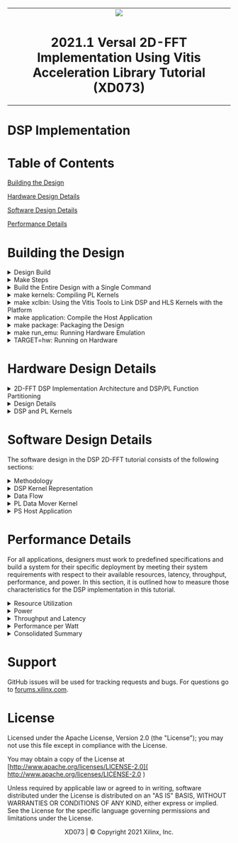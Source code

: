 <table>
 <tr>
   <td align="center"><img src="https://www.xilinx.com/content/dam/xilinx/imgs/press/media-kits/corporate/xilinx-logo.png" width="30%"/><h1>2021.1 Versal 2D-FFT Implementation Using Vitis Acceleration Library Tutorial (XD073)</h1>
   </td>
 </tr>
</table>

# DSP Implementation

# Table of Contents

[Building the Design](#Building-the-Design)

[Hardware Design Details](#Hardware-Design-Details)

[Software Design Details](#Software-Design-Details)

[Performance Details](#Performance-Details)

# Building the Design

<details>
<summary>Design Build</summary> 
	
## Design Build

In this section, you will build and run the 2D-FFT design using the DSP implementation. You will compile the DSP design and integrate it into a larger system design (including the PL kernels and PS host application).

At the end of this section, the design flow will generate a new directory (called `build/`). Underneath are sub-directories named `fft2d_$(MAT_ROWS)x$(MAT_COLS)/x$(FFT_2D_INSTS)/` (`fft2d_1024x2048/x1/`, for example) depending on the value of the matrix dimensions (`${MAT_ROWS}`, `${MAT_COLS}`) and the number of instances (`$(FFT_2D_INSTS)`) chosen in the build. Each sub-directory contains the `hw_emu/` and/or `hw/` subfolders. These sub-folders contain a host app executable and the builds targeted to `hw` or `hw_emu` respectively. The `hw_emu/` sub-folder contains the build for hardware emulation. The `hw/` sub-folder contains the build for a hardware run on a VCK190 board.

</details>

<details>
<summary>Make Steps</summary> 
	
## Make Steps

To run the following `make` steps (for example, `make kernels`, `make xclbin`, and so on), you must be in the `DSP/` folder. The following options can be specified in the `make` steps. Instructions for how to apply them are provided later in this section.

`TARGET:` This option can be set to `hw` or `hw_emu` to build the design in the hardware or hardware emulation flow. The default is `hw_emu`.

`FFT_2D_INSTS:` This option can be set to 1, 5, or 10 to build the design with the number of kernel instances. The default is `1`.

`ITER_CNT:` The number of iterations the design is run. The default is `8`.

`FFT_2D_PT:` FFT 2D point. Permissible values are `64`, `128`, `256`, `512`, and `2048`.

`MAT_ROWS x MAT_COLS:` Dimensions of the matrix (number of rows in the input matrix x number of cols in the input matrix). Automatically configured as `FFT_2D_PT/2, FFT_2D_PT`. Permissible values are `32x64`, `64x128`, `128x256`, `256x512`, and `1024x2048`. The default is `1024x2048`.

`EN_TRACE:` Flag to enable trace profiling. `0` is disabled and `1` is enabled. The default is `0` (disabled).

The Makefile uses the following directory references:

```
# Relative fft_2d directory
RELATIVE_PROJECT_DIR := ./

# Absolute fft_2d directory = <user path>/Tutorials/AI_Engine/fft_2d
PROJECT_REPO := $(shell readlink -f $(RELATIVE_PROJECT_DIR))

DESIGN_REPO  := $(PROJECT_REPO)/design
HOST_APP_SRC := $(DESIGN_REPO)/host_app_src
PL_SRC_REPO  := $(DESIGN_REPO)/pl_src
DIRECTIVES_REPO        := $(DESIGN_REPO)/directives
SYSTEM_CONFIGS_REPO    := $(DESIGN_REPO)/system_configs
PROFILING_CONFIGS_REPO := $(DESIGN_REPO)/profiling_configs
BASE_BLD_DIR     := $(PROJECT_REPO)/build
FFTPT_BLD_DIR    := $(BASE_BLD_DIR)/fft2d_$(MAT_ROWS)x$(MAT_COLS)
INSTS_BLD_DIR    := $(FFTPT_BLD_DIR)/x$(FFT_2D_INSTS)
BUILD_TARGET_DIR := $(INSTS_BLD_DIR)/$(TARGET)
```

</details>

<details>
<summary>Build the Entire Design with a Single Command</summary>
	
## Build the Entire Design with a Single Command

If you are already familiar with the DSP and Vitis kernel compilation flows, you can build the entire design for each case of `FFT_2D_INSTS` with one command: 

```bash
make run (default hardware emulation, 1 instance, iterations=8, matrix dimentions rows=1024 and columns=2048, no trace-profiling )
```

or 

```bash
make run TARGET=hw FFT_2D_INSTS=5 ITER_CNT=16 EN_TRACE=1 FFT_2D_PT=64 (hardware, 5 instances, 16 iterations, enable trace profiling, matrix dimentions rows=32 and columns=64 )
```

This command runs the `make kernels`, `make xclbin`, `make application`, `make package`, and `make run_emu` steps for hardware emulation or to run on hardware (VCK190 board) depending on the `TARGET` you specify. The settings also apply to individual make steps listed below.

The generated files for each `FFT_2D_INSTS` are placed under an individual directory: `$(BUILD_TARGET_DIR)/`. Each `make` step to build the design is specified in the following sections. These sections also detail the options used and the location of input and output files in each case.

</details>

<details>
<summary>make kernels: Compiling PL Kernels</summary> 
 
## make kernels: Compile PL Kernels

In this step, the Vitis compiler takes any V++ kernels (RTL or HLS C) in the PL region of the target platform (`xilinx_vck190_base_202110_1`) and the DSP kernels and graph and compiles them into their respective XO files. The following commands compile the kernels (default `TARGET=hw_emu`, `FFT_2D_INSTS=1`, `ITER_CNT=8`, and `FFT_2D_PT=2048`). 

```
make kernels
```

The expanded command is as follows (for `fft_2d`):

```
mkdir -p $(BUILD_TARGET_DIR); \

cd $(BUILD_TARGET_DIR); \

v++ --target hw_emu --hls.pre_tcl $$(DIRECTIVES_REPO)/hls_pre.tcl \
   --hls.clock 500000000:fft_2d -D MAT_ROWS=1024 -D MAT_COLS=2048 \
   --platform xilinx_vck190_base_202110_1 --save-temps --temp_dir $(BUILD_TARGET_DIR)/_x \
   --verbose -g -c -k fft_2d $(DESIGN_REPO)/pl_src/fft_2d.cpp -o $(BUILD_TARGET_DIR)/fft_2d.hw_emu.xo
```

for dma_hls
```
mkdir -p $(BUILD_TARGET_DIR); \

cd $(BUILD_TARGET_DIR); \

v++ --target hw_emu --hls.clock 250000000:dma_hls --platform xilinx_vck190_base_202110_1 \
   --save-temps --temp_dir $(BUILD_TARGET_DIR)/_x --verbose -g -c -k dma_hls \
   $(DESIGN_REPO)/pl_src/dma_hls.cpp -o $(BUILD_TARGET_DIR)/dma_hls.hw_emu.xo
```

See [this page](https://www.xilinx.com/html_docs/xilinx2021_1/vitis_doc/vitiscommandcompiler.html#wrj1504034328013) for a detailed description of all Vitis compiler switches. The following table provides a summary of the switches used. 


|Switch|Description|
|  ---  |  ---  |
|--target \| -t [hw\|hw_emu]|Specifies the build target.|
|--hls.pre_tcl \<arg\>|Specifies a Tcl file containing Tcl commands for `vitis_hls` to source before running `csynth_design`. See [this page](https://www.xilinx.com/html_docs/xilinx2021_1/vitis_doc/vitiscommandcompiler.html?hl=hls.pre_tcl#mcj1568640526180) for details about HLS options.|
|--platform \| -f|Specifies the name of a supported acceleration platform as specified by the $PLATFORM_REPO_PATHS environment variable or the full path to the platform XPFM file.|
|--save-temps \| -s|Directs the Vitis compiler command to save intermediate files/directories created during the compilation and link process. Use the `--temp_dir` option to specify a location to write the intermediate files to.|
|--temp_dir <string>|This allows you to manage the location where the tool writes temporary files created during the build process. The temporary results are written by the Vitis compiler, and then removed, unless the `--save-temps` option is also specified.|
|--verbose|Display verbose/debug information.|
|--compile \| -c|Required for compilation to generate XO files from kernel source files.|
|--kernel \<arg\>\|-k \<arg\>|Compile only the specified kernel from the input file. Only one -k option is allowed per Vitis compiler command.|
|-D \| --define  \<Macro Name\>=\<value\>|Defines Macros for the compiler.|
|--output \| -o|Specifies the name of the output file generated by the V++ command. The DMA HLS kernels output should be XO.|

|Input|Description|
|  ---  |  ---  |
|$(PL_SRC_REPO)/fft_2d.cpp|Defines the fft_2d PL kernel.|
|$(PL_SRC_REPO)/dma_hls.cpp|Defines the data mover PL kernel.|

|Output|Description|
|  ---  |  ---  |

|$(BUILD_TARGET_DIR)/dma_hls.hw_emu.xo|The data mover kernel object file.|

</details>

<details>
<summary>make xclbin: Using the Vitis Tools to Link DSP and HLS Kernels with the Platform</summary> 
 
## make xclbin: Using the Vitis Tools to Link HLS Kernels with the Platform

After the HLS kernels have been compiled, you can use the Vitis compiler to link them with the platform to generate an XCLBIN file. 

The Vitis tools allow you to integrate the HLS kernels into an existing extensible platform. This is an automated step from a software developer perspective where the platform chosen is provided by the hardware designer (or you can opt to use one of the many extensible base platforms provided by Xilinx and the Vitis tools build the hardware design and integrate the HLS kernels into the design).
 
To test this feature in this tutorial, use the base VCK190 platform to build the design.
 
The command to run this step is shown as follows (default `TARGET=hw_emu`, `FFT_2D_INSTS=1`, `ITER_CNT=8`, `EN_TRACE=0`, `FFT_2D_PT=2048`):

```
make xclbin
``` 

The expanded command is as follows:

```
cd $(BUILD_TARGET_DIR);	\

v++ -l --platform xilinx_vck190_base_202110_1 --save-temps --temp_dir $(BUILD_TARGET_DIR)/_x \
   --verbose -g --clock.freqHz 500000000:fft_2d_0 --clock.freqHz 250000000:dma_hls_0 --clock.defaultTolerance 0.001 \
   --advanced.param compiler.userPostSysLinkOverlayTcl=$(DIRECTIVES_REPO)/cdc_async.tcl \
   --config $(SYSTEM_CONFIGS_REPO)/x1.cfg --vivado.prop fileset.sim_1.xsim.simulate.log_all_signals=true \
   --vivado.prop run.synth_1.{STEPS.SYNTH_DESIGN.ARGS.CONTROL_SET_OPT_THRESHOLD}={16} \
   --vivado.prop run.impl_1.{strategy}={Performance_NetDelay_low} \
   --vivado.prop run.impl_1.{STEPS.OPT_DESIGN.ARGS.DIRECTIVE}={Explore} \
   -t hw_emu -o $(BUILD_TARGET_DIR)/vck190_dsp_fft_2d.hw_emu.xclbin $(BUILD_TARGET_DIR)/fft_2d.hw_emu.xo \
   $(BUILD_TARGET_DIR)/dma_hls.hw_emu.xo
```

The above `vivado.prop` settings are for every variation except for the 10-instance variation for 256 x 512 and 1024 x 2048. The settings for these dimensions are given in the following examples.

For the 256 x 512 10-instance design:

```
   --vivado.prop run.synth_1.{STEPS.SYNTH_DESIGN.ARGS.CONTROL_SET_OPT_THRESHOLD}={16}
   --vivado.prop run.impl_1.{strategy}={Performance_HighUtilSLRs}
   --vivado.prop run.impl_1.{STEPS.OPT_DESIGN.ARGS.DIRECTIVE}={Explore}
   --vivado.prop run.impl_1.{STEPS.PHYS_OPT_DESIGN.ARGS.DIRECTIVE}={AggressiveExplore}
   --vivado.prop run.impl_1.{STEPS.ROUTE_DESIGN.ARGS.DIRECTIVE}={AggressiveExplore}
```

For the 1024 x 2048 10-instance design:

```
   --vivado.prop run.synth_1.{STEPS.SYNTH_DESIGN.ARGS.CONTROL_SET_OPT_THRESHOLD}={16}
   --vivado.prop run.impl_1.{strategy}={Performance_HighUtilSLRs}
   --vivado.prop run.impl_1.{STEPS.OPT_DESIGN.ARGS.DIRECTIVE}={AddRemap}
```

If `EN_TRACE` is enabled, the following Vitis compiler flags are also set:

```
   --profile.data dma_hls:all:all or profile.data dma_hls:all:strmInp_from_colwiseFFT (for higher instances) \
   --profile.trace_memory DDR
```
For higher values of `FFT_2D_INSTS`, only the `strmInp_from_colwiseFFT` port is profiled to avoid too much data.

See [this page](https://www.xilinx.com/html_docs/xilinx2021_1/vitis_doc/buildingdevicebinary.html#mjs1528399150499) for a detailed description of Vitis linking options. The following table provides a summary of the switches used. 

|Switch|Description|
|  ---  |  ---  |
|--platform \| -f|Specifies the name of a supported acceleration platform as specified by the $PLATFORM_REPO_PATHS environment variable or the full path to the platform XPFM file.|
|--save-temps \| -s|Directs the V++ command to save intermediate files/directories created during the compilation and link process. Use the `--temp_dir` option to specify a location to write the intermediate files to.|
|--temp_dir <string>|This allows you to manage the location where the tool writes temporary files created during the build process. The temporary results are written by the Vitis compiler, and then removed, unless the `--save-temps` option is also specified.|
|--verbose|Display verbose/debug information.|
|--output \| -o|Specifies the name of the output file generated by the V++ command. In this design the outputs of the DMA HLS kernels and the PL kernels interfacing with the DSP are in XO files.|
|--vivado.prop \<arg\>|Specifies properties for the Vivado Design Suite to be used during synthesis and implementation of the FPGA binary (xclbin). See [this page](https://www.xilinx.com/html_docs/xilinx2021_1/vitis_doc/vitiscommandcompiler.html#pbx1568640588680) for detailed Vivado options.|
|--profile.data [<kernel_name>\|all]:[<cu_name>\|all]:[<interface_name>\|all]\(:[counters\|all]\)|Enables monitoring of data ports through the monitor IPs. This option needs to be specified during linking. See [this page](https://www.xilinx.com/html_docs/xilinx2021_1/vitis_doc/vitiscommandcompiler.html#lpy1600804966354) for detailed profiling options.|
|--profile.trace_memory \<FIFO\>:\<size\>\|\<MEMORY\>[\<n\>]|When building the hardware target \(-t=hw\), use this option to specify the type and amount of memory to use for capturing trace data. See [this page](https://www.xilinx.com/html_docs/xilinx2021_1/vitis_doc/vitiscommandcompiler.html#lpy1600804966354) for detailed profiling options.|
|--config <config_file>|Specifies a configuration file containing V++ switches.|

The information to tell the linker how to connect the DSP and PL kernels together is described in a configuration file, `system_configs/x$(FFT_2D_INSTS).cfg`. The file describes the overall connection scheme of the system.

```
[connectivity]
nk=fft_2d:1:fft_2d_0
nk=dma_hls:1:dma_hls_0

#Connections For FFT-2D Insts 0...
stream_connect=dma_hls_0.strmOut_to_rowiseFFT:fft_2d_0.strmFFTrows_inp
stream_connect=fft_2d_0.strmFFTrows_out:dma_hls_0.strmInp_from_rowiseFFT
stream_connect=dma_hls_0.strmOut_to_colwiseFFT:fft_2d_0.strmFFTcols_inp
stream_connect=fft_2d_0.strmFFTcols_out:dma_hls_0.strmInp_from_colwiseFFT

[advanced]
# Disable Profiling in hw_emu so that it is faster...
param=hw_emu.enableProfiling=false

# Export the xsa of the design..
param=compiler.addOutputTypes=hw_export
```

See [this page](https://www.xilinx.com/html_docs/xilinx2021_1/vitis_doc/vitiscommandcompiler.html?hl=--config#pni1524163195211) for a detailed description of the Vitis compiler configuration file. A summary of the configuration options used is provided in the following table. 


|Switch|Comment|
|  ---  |  ---  |
|--connectivity.nk|Number of kernels. `dma_hls:1:dma_hls_0` means that the Vitis compiler should instantiate one dma_hls kernel and name the instance `dma_hls_0`.|
|--connectivity.stream_connect|How the kernels will connect to IPs, platforms, or other kernels. The output of the DSP compiler tell you the interfaces that need to be connected. `dma_hls_0.strmOut_to_rowiseFFT:fft_2d_0.strmFFTrows_inp` means that the Vitis compiler should connect the port `strmOut_to_rowiseFFT` of `dma_hls_0` HLS kernel to the `strmFFTrows_inp` of the `fft_2d_0` HLS kernel.|
|param=compiler.addOutputTypes=hw_export| This option tells the Vitis compiler that besides creating an XCLBIN file, it also outputs an XSA file which is needed to create a post-Vivado fixed platform for Vitis software development.|

The Vitis compiler calls the Vivado® IP integrator under the hood to build the design. The platform and kernels are input to the Vivado Design Suite, which produces a simulation XSA or an XSA after running place and route on the design. The point at which the XSA is produced from Vivado depends on the `-target` option set on the Vitis compiler command line. 

You can now view the Vivado project, which is located in the `$(BUILD_TARGET_DIR)/_x/link/vivado/vpl/prj` directory. You have now have generated the XCLBIN file, `$(BUILD_TARGET_DIR)/vck190_dsp_fft_2d.hw_emu.xclbin`, that will be used to execute your design on the platform.


</details>

<details>
<summary>make application: Compile the Host Application</summary> 

## make application: Compile the Host Application

You can compile the host application by following the typical cross-compilation flow for the Cortex A72 processor. To build the application, run the following command (default `FFT_2D_INSTS=1`, `ITER_CNT=8`, `FFT_2D_PT=2048`):

```
make application
```
or

```
cd $(BUILD_TARGET_DIR);	\

aarch64-xilinx-linux-g++ -mcpu=cortex-a72.cortex-a53 -march=armv8-a+crc -fstack-protector-strong \
   -D_FORTIFY_SOURCE=2 -Wformat -Wformat-security -Werror=format-security --sysroot=$(SDKTARGETSYSROOT) -O -c \
   -std=c++14 -D__linux__ -DFFT2D_INSTS=10 -DITER_CNT=8 -DMAT_ROWS=1024 -DMAT_COLS=2048 \
   -I$(SDKTARGETSYSROOT)/usr/include/xrt -I$(SDKTARGETSYSROOT)/usr/include -I$(SDKTARGETSYSROOT)/usr/lib \
   -I$(HOST_APP_SRC) $(HOT_APP_SRC)/fft_2d_dsp_app.cpp -o $(BUILD_TARGET_DIR)/fft_2d_dsp_app.o \
   -L$(SDKTARGETSYSROOT)/lib -lxrt_coreutil

aarch64-xilinx-linux-g++  -mcpu=cortex-a72.cortex-a53 -march=armv8-a+crc -fstack-protector-strong \
   -D_FORTIFY_SOURCE=2 -Wformat -Wformat-security -Werror=format-security --sysroot=$(SDKTARGETSYSROOT) \
   $(BUILD_TARGET_DIR)/fft_2d_dsp_app.o -L$(SDKTARGETSYSROOT)/usr/lib -lxrt_coreutil \
   -o $(BUILD_TARGET_DIR)/fft_2d_dsp_xrt.elf
```


See [this page](https://xilinx.github.io/XRT/2021.1/html/index.html) for XRT documentation. See [this page](https://www.xilinx.com/html_docs/xilinx2021_1/vitis_doc/devhostapp.html#vpy1519742402284) for details of host application programming.


|Switch|Description|
|  ---  |  ---  |
|-O \| Optimize.| Optimizing compilation takes somewhat more time, and a lot more memory for a large function. With -O, the compiler tries to reduce code size and execution time, without performing any optimizations that can take a great deal of compilation time.|
|-D__linux__|
|-DXAIE_DEBUG|Enable debug interface capabilities where certain core status, event status, or stack trace can be dumped out.|
|-D\<Pre-processor Macro String\>=\<value\>|Pass Pre-processor Macro definitions to the cross-compiler.|
|-I \<dir\>|Add the directory `dir` to the list of directories to be searched for header files.|
|-o \<file\>|Place output in file `<file>`. This applies regardless of the output being produced, whether it be an executable file, an object file, an assembler file or preprocessed C code.|
|--sysroot=\<dir\>|Use `dir` as the logical root directory for headers and libraries. For example, if the compiler would normally search for headers in `/usr/include` and libraries in `/usr/lib`, it will instead search `dir/usr/include` and `dir/usr/lib`. This is automatically set by the `env_setup.sh` script|
|-l\<library\>|Search the library named `library` when linking. The 2D-FFT tutorial requires `adf_api_xrt` and `xrt_coreutil` libraries.|
|-L \<dir\>|Add directory `<dir>` to the list of directories to be searched for -l.|

The following is a description of the input sources compiled by the DSP compiler command. 

|Inputs Sources|Description|
|  ---  |  ---  |
|$(HOST_APP_SRC)/fft_2d_dsp_app.cpp|Source application file for the `fft_2d_dsp_xrt.elf` that will run on an A72 processor.|

The following is a description of the output objects that results from executing the DSP compiler command with the above inputs and options. 

|Output Objects|Description|
|  ---  |  ---  |
|$(BUILD_TARGET_DIR)/fft_2d_dsp_xrt.elf|The executable that will run on an A72 processor.|

</details>

<details>
<summary>make package: Packaging the Design</summary> 
 
## make package: Packaging the Design

With the DSP outputs created, as well as the new platform, you can now generate the programmable device image (PDI) and a package to be used on an SD card. The PDI contains all the executables, bitstreams, and configurations of the device. The packaged SD card directory contains everything to boot Linux, the generated applications, and the XCLBIN.

The command to run this step is as follows (default `TARGET=hw_emu`, `EN_TRACE=0`, `FFT_2D_INSTS=1`, `FFT_2D_PT=2048`):

```
make package
``` 

or 

```
cp $(PROJECT_REPO)/run_script.sh $(BUILD_TARGET_DIR)/
cd $(BUILD_TARGET_DIR);	\

v++ -p -t hw --save-temps --temp_dir $(BUILD_TARGET_DIR)/_x -f xilinx_vck190_base_202110_1 \
   --package.rootfs $(XLNX_VERSAL)/rootfs.ext4 --package.kernel_image $(XLNX_VERSAL)/Image --package.boot_mode=sd \
   --package.out_dir $(BUILD_TARGET_DIR)/package --package.image_format=ext4 --package.sd_file $(BUILD_TARGET_DIR)/fft_2d_dsp_xrt.elf \
   $(BUILD_TARGET_DIR)/vck190_dsp_fft_2d.hw.xclbin
```

If `EN_TRACE` is enabled, the following Vitis compiler flags are also set:

```
   --package.sd_file $(PROFILING_CONFIGS_REPO)/xrt.ini
```

If the `XRT_ROOT` is set, the following Vitis compiler flags are also set:

```
   --package.sd_dir $(XRT_ROOT)
```

See [this page](https://www.xilinx.com/html_docs/xilinx2021_1/vitis_doc/packagesystem1.html#cwq1586366344968) for more details about packaging the system.


|Switch|Description|
|  ---  |  ---  |
|--target \| -t [hw\|hw_emu]|Specifies the build target.|
|--package \| -p|Packages the final product at the end of the Vitis compile and link build process.|
|--package.rootfs \<arg\>|Where \<arg\> specifies the absolute or relative path to a processed Linux root file system file. The platform RootFS file is available for download from xilinx.com. Refer to the [Vitis Software Platform Installation](https://www.xilinx.com/html_docs/xilinx2021_1/vitis_doc/acceleration_installation.html) for more information.|
|--package.kernel_image \<arg\>|Where \<arg\> specifies the absolute or relative path to a Linux kernel image file. Overrides the existing image available in the platform. The platform image file is available for download from xilinx.com. Refer to the [Vitis Software Platform Installation](https://www.xilinx.com/html_docs/xilinx2021_1/vitis_doc/acceleration_installation.html) for more information.|
|--package.boot_mode \<arg\>|Where \<arg\> specifies <ospi\|qspi\|sd> Boot mode used for running the application in emulation or on hardware.|
|--package.image_format|Where \<arg\> specifies \<ext4\|fat32\> output image file format. `ext4` is the Linux file system and `fat32` is the Windows file system.|
|--package.sd_file|Where \<arg\> specifies an ELF or other data file to package into the `sd_card` directory/image. This option can be used repeatedly to specify multiple files to add to the `sd_card`.|

|Inputs Sources|Description|
|  ---  |  ---  |
|$(XRT_ROOT)|The PS host application needs the XRT headers in this folder to execute. Set in the `env_setup.sh`.|
|$(XLNX_VERSAL)/rootfs.ext4|The root filesystem file for PetaLinux.|
$(XLNX_VERSAL)/Image|The pre-built PetaLinux image the processor boots from.|
|$(BUILD_TARGET_DIR)/fft_2d_dsp_xrt.elf|The PS host application executable created in the `make application` step.|
|$(BUILD_TARGET_DIR)/vck190_dsp_fft_2d.hw_emu.xclbin|The XCLBIN file created in the `make xclbin` step.|

The output of the V++ Package step is the package directory that contains the contents to run hardware emulation. 

|Output Objects|Description|
|  ---  |  ---  |
|$(BUILD_TARGET_DIR)/package|The hardware emulation package that contains the boot file, hardware emulation launch script, the PLM and PMC boot files, the PMC and QEMU command argument specification files, and the Vivado simulation folder.|

</details>

<details>
<summary>make run_emu: Running Hardware Emulation</summary>

## make run_emu: Running Hardware Emulation

After packaging, everything is set to run hardware emulation. To run emulation, use the following command (default `TARGET=hw_emu`):

```
make run_emu 
```

or

```
###########################################################################
Hardware Emulation Goto:
$(BUILD_TARGET_DIR)/package

and do:
./launch_hw_emu.sh or ./launch_hw_emu.sh -g (for waveform viewer)...

```
When hardware emulation is launched, you will see the QEMU simulator load. Wait for the autoboot countdown to go to zero. After a few minutes, the root Linux prompt comes up: 

```bash
root@versal-rootfs-common-2021.1:~#
```

After the root prompt comes up, run the following commands to run the design:  

```
mount /dev/mmcblk0p1 /mnt
cd /mnt
export XILINX_XRT=/usr
./fft_2d_dsp_xrt.elf a.xclbin
```

The `fft_2d_aie_xrt.elf` executes. After a few minutes, you should see the output with `TEST PASSED` on the console. When this is shown, run the following keyboard command to exit the QEMU instance: 

```
#To exit QEMU Simulation
Press CtrlA, let go of the keyboard, and then press x 
```

To run with waveform, do the following:

```
cd $(BUILD_TARGET_DIR)/package
./launch_hw_emu.sh -g
```
The XSIM Waveform Viewer is launched. Drag and drop the signals into the viewer and click **Play** to start the emulation. Go back to the terminal and wait for the Linux prompt to show up. In the XSIM Waveform Viewer, you will see the signals you added to the waveform adjusting over the execution of the design. When this is done, hit the pause button and close the window to end the emulation.

The following figure shows a waveform view of the 32x64 - 1x design.

![Image of 2D-FFT DSP HW_EMU run Waveform View For 32x64-1x Design](images/fft_2d_dsp_hw_emu_waveform_view_32x64_x1.PNG)

</details>

<details>
<summary>TARGET=hw: Running on Hardware</summary>

## Running on Hardware

To run the design in hardware, rerun the following `make` steps with `TARGET=hw` and other applicable options (see the preceding `make` steps specified above).

```
make kernels TARGET=hw
make xclbin TARGET=hw 
make package TARGET=hw 
```

These commands create a `$(BUILD_TARGET_DIR)` folder with the kernels, XCLBIN, and `package` for a hardware run. 

Run the following step to set up the execution file, generated images, and base images (`$(BUILD_TARGET_DIR)/package/sd_card` and `$(BUILD_TARGET_DIR)/package/sd_card.img`).

```
make run_emu TARGET=hw 
```

These commands create a `build/hw` folder with the kernels, XCLBIN, and `package` for a hardware run. Follow steps 1-9 to run the `fft_2d_dsp_xrt.elf` executable on your VCK190 board. 

**Step 1.** Ensure your board is powered off. 

**Step 2.** Use an SD card writer (such as balenaEtcher) to flash the `sd_card.img` file to an SD card. 

**Step 3.** Plug the flashed SD card into the top slot of the VCK190 board. 

**Step 4.** Set the switch (`SW1 Mode\[3:0\]=1110 = OFF OFF OFF ON`).

**Step 5.** Connect your computer to the VCK190 board using the USB cable included with the board. 

**Step 6.** Open a TeraTerm terminal and select the correct COM port. Set the port settings to the following: 

```
Port: <COMMXX>
Speed: 115200
Data: 8 bit
Parity: none
Stop Bits: 1 bit
Flow control: none
Transmit delay: 0 msec/char 0 msec/line
```

**Step 7.** Power on the board.

**Step 8.** Wait until you see the `root@versal-rootfs-common-2021_1` Linux command prompt. Press enter a few times to get past any `xinit` errors. 

**Step 9.** Run the following commands in the TeraTerm terminal: 

```
cd /mnt/sd-mmcblk0p1
export XILINX_XRT=/usr
./init.sh

./fft_2d_dsp_xrt.elf a.xclbin
```

</details>


# Hardware Design Details


<details>
<summary>2D-FFT DSP Implementation Architecture and  DSP/PL Function Partitioning</summary>
	
## 2D-FFT DSP Implementation Architecture and DSP/PL Function Partitioning

The following figure shows a high-level block diagram of the design. The test harness consists of the DSP and data mover HLS kernels (`dma_hls`). In this setup, there is an AXI4-Stream interface between the data mover kernels and AI Engines, with a data width of 128 bits. The data mover kernel is running at 250 MHz and the DSP-HLS kernel is running at 500 MHz.

The data mover is a PL-based data generator and checker. It generates impulse input and checks the output of the row-wise FFT core for its response. It then generates the transposed pattern of the row-wise FFT output and feeds that to the col-wise FFT core and checks its output.

![Image of 2D-FFT DSP Implementation Architecture](images/fft_2d_dsp_block_diagram.PNG)

</details>

<details>
<summary>Design Details</summary>

## Design Details

The design in this tutorial starts with a base platform containing the control interface and processing system (CIPS), NoC, DSP, and the interfaces among them. The Vitis compiler linker step builds on top of the base platform by adding the DSP and HLS kernels. To add the various functions in a system-level design, PL kernels are added to the base platform depending on the application (that is, the PL kernels present in each design might vary). In the design, the components are added by the Vitis compiler `-l` step (see [make XCLBIN](#make-xclbin-using-the-vitis-tools-to-link-hls-kernels-with-the-platform)) and include the following:

* fft_2d DSP kernel (`fft_2d.[hw|hw_emu].xo`)
* data-mover kernel (`dma_hls.[hw|hw_emu].xo`)
* Connections interfaces defined in the system configuration file

To see a schematic view of the design with the extended platform as shown in the following figure, open the following in Vivado:

`build/fft2d_$(MAT_ROWS)x$(MAT_COLS)/x$(FFT_2D_INSTS)/[hw|hw_emu]/_x/link/vivado/vpl/prj/prj.xpr`

![Image of 2D-FFT DSP 1x Vivado BD](images/fft_2d_dsp_1x_vivado_bd.PNG)

In this design, the 2D FFT computation happens in two stages: the first compute is across the row vectors (the `fft_rows` function in the `fft_2d` kernel) and the second stage is performed across the column vectors(`fft_cols` function in the `fft_2d` kernel). The input data is accessed linearly and streamed to the DSPs which perform which perform `MAT_COLS( default 2048 )` point FFT. The data coming out of the DSPs is streamed to a PL kernel where it is checked against the expected pattern(the first row should be 1 and the remaining should be 0). If there is a mismatch, it is recorded in the variable `stage0_errCnt`. The transposed pattern of the output of the row vectors is then linearly streamed into another DSP which performs `MAT_ROWS( default 1024 )` point FFT. The output is streamed into the data mover kernel again and is checked against the expected pattern (all values should be 1). If there is a mismatch, it is stored in the variable `stage1_errCnt`. Finally, the sum of `stage0_errCnt` and `stage1_errCnt` is returned from the kernel, which is read in the host app to determine whether the test has passed or failed.

The system debugging and profiling IP (DPA) is added to the PL region of the device to capture DSP runtime trace data if the `EN_TRACE` option is enabled in the design. The `dma_hls` kernel operates at 250 MHz and the DSP kernel operates at 500 MHz: unlike the AI Engine implementation, there is a clock domain crossing in the PL region in this design.

</details>

<details>
<summary>DSP and PL Kernels</summary>
	
## DSP and PL Kernels

The top-level DSP kernel, `fft_2d`, contains two sub-functions: `fft_rows` and `fft_cols`. Each sub-function contains the individual DSP kernels which perform `MAT_COLS` and `MAT_ROWS` point FFT respectively.

The PL-based data movers consist of the `dma_hls` kernel, which generates impulse input and checks the output of each FFT stage for the expected pattern.

### FFT_2D

* Internally comprises two functions: `fft_rows` and `fft_cols`. Both functions are concurrently scheduled.
* The data width is 128 bits at both input and output (I/O) AXI4-Stream interfaces.
* Working at 500 MHz.

### DMA_HLS

* Internally comprises four loops (`mm2s0`, `s2mm0` , `mm2s1`, and `s2mm1`). `s2mm0` and `mm2s1` are sequenced one after the other and wrapped into the `dmaHls_rowsToCols`. `dmaHls_rowsToCols` and `s2mm1` are concurrently scheduled.
* The data width is 128 bits at both the AXI4-Stream I/O side.
* Working at 250 MHz.

</details>


# Software Design Details


The software design in the DSP 2D-FFT tutorial consists of the following sections:

<details>
<summary>Methodology</summary>

## Methodology
The following figure elaborates on the DSP implementation methodology.

![Image of 2D-FFT DSP Implementation Methodology](images/fft_2d_dsp_block_diagram_methodology.PNG)

### DSP

#### Concurrent Scheduling

Concurrent scheduling is required so that each function runs independently and the execution of one function does not block the other. Both DSP sub-functions, `fft_rows` and `fft_cols`, are configured independently of one other, with concurrent scheduling achieved using `#pragma HLS DATAFLOW`.

```
...
#pragma HLS DATAFLOW

ITER_LOOP_FFT_ROWS:for(int i = 0; i < iterCnt; ++i) {
   fft_rows(strmFFTrows_inp, strmFFTrows_out);
}

ITER_LOOP_FFT_COLS:for(int i = 0; i < iterCnt; ++i) {
   fft_cols(strmFFTcols_inp, strmFFTcols_out);
}
...
```

#### Sub-functions are Pipelined and Setup in DATAFLOW

Pipelining reduces the initiation interval (II) for a function or loop by allowing the concurrent execution of operations. The default type of pipeline is defined by the `config_compile -pipeline_style` command, but can be overridden in the [PIPELINE pragma](https://www.xilinx.com/html_docs/xilinx2021_1/vitis_doc/hls_pragmas.html#fde1504034360078) or directive.

The [DATAFLOW pragma](https://www.xilinx.com/html_docs/xilinx2021_1/vitis_doc/hls_pragmas.html#sxx1504034358866) enables task-level pipelining as described in [Exploiting Task Level Parallelism: Dataflow Optimization](https://www.xilinx.com/html_docs/xilinx2021_1/vitis_doc/vitis_hls_optimization_techniques.html#bmx1539734225930), allowing functions and loops to overlap in their operation, increasing the concurrency of the RTL implementation and increasing the overall throughput of the design.

All operations are performed sequentially in a C description. In the absence of any directives that limit resources (such as pragma HLS allocation), the Vitis HLS tool seeks to minimize latency and improve concurrency. However, data dependencies can limit this. For example, functions or loops that access arrays must finish all read/write accesses to the arrays before they complete. This prevents the next function or loop that consumes the data from starting operation. The DATAFLOW optimization enables the operations in a function or loop to start operation before the previous function or loop completes all its operations.

The `fft_rows` function performs `MAT_COLS` point FFT and runs for `MAT_ROWS` number of iterations (and vice versa for the `fft_cols` function). Each loop within these functions is pipelined with `II=1` and are called under `DATAFLOW`. The following code snippet shows the `fft_rows` functions as an example:

```
...
LOOP_FFT_ROWS:for(int i = 0; i < MAT_ROWS; ++i) {

   #pragma HLS DATAFLOW

   readIn_row(strm_inp, in);  // Pipelined with II=1 inside...
   
   fftRow(directionStub, in, out, &ovfloStub);

   writeOut_row(strm_out, out);  // Pipelined with II=1 inside...
}
...
```

Pipelining reduces the execution latency. Moreover, establishing dataflow within the sub-functions reduces all overhead latency in terms of reading/writing input and output respectively; see the following figure.

![Image of FFT_2D Synthesis Report](images/fft_2d_dsp_synth_rpt_view.PNG)

#### Vitis HLS Scheduling and Dataflow View For FFT_2D

The following figure shows the scheduler view.

![Image of FFT_2D Scheduler View](images/fft_2d_dsp_scheduler_view.PNG)

The following figure shows the dataflow view.

![Image of FFT_2D Dataflow View](images/fft_2d_dsp_dataflow_view.PNG)

### Data Mover

#### Data Generation/Checking and Sequencing

The data mover comprises four loops: `mm2s0`, `s2mm0`, `mm2s1`, and `s2mm1`. The `s2mm0` and `mm2s1` functions are wrapped into a single function, `dmaHls_rowsToCols`. Within that the execution sequence, `s2mm0` is followed by `mm2s1`. The `s2mm0` and `s2mm1` functions check the output of the row-wise and col-wise FFT respectively against the expected golden output.

#### Concurrent Scheduling

Concurrent scheduling is required so that each function runs independently and the execution of one function is not blocking the other. The concurrent scheduling of the three functions `mm2s0`, `dmaHls_rowsToCols`, and `s2mm1` is achieved using `#pragma HLS DATAFLOW` as shown in the following example.

```
#pragma HLS DATAFLOW
...
LOOP_ITER_MM2S0:for(int i = 0; i < iterCnt; ++i)
{
   #pragma HLS loop_tripcount min=1 max=8
   
   mm2s0(strmOut_to_rowiseFFT, matSz);
}

LOOP_ITER_S2MM0_TO_MM2S1:for(int i = 0; i < iterCnt; ++i)
{
   #pragma HLS loop_tripcount min=1 max=8
   
   dmaHls_rowsToCols(strmInp_from_rowiseFFT, strmOut_to_colwiseFFT, \
                     matSz, rows, cols, stg0_errCnt, goldenVal);
}

LOOP_ITER_S2MM1:for(int i = 0; i < iterCnt; ++i)
{
   #pragma HLS loop_tripcount min=1 max=8
   
   s2mm1(strmInp_from_colwiseFFT, matSz, stg1_errCnt, goldenVal);
}
...
```

#### Vitis HLS Scheduling and Dataflow View for DMA_HLS

The following figure shows the scheduler view.

![Image of Datamover Scheduler View](images/dma_hls_scheduler_view.PNG)

The following figure shows the dataflow view.

![Image of Datamover Dataflow View](images/dma_hls_dataflow_view.PNG)

### Streaming Interface Data Width

The streaming interface data width is kept as 128 bits to reduce read/write overhead while processing data.

### Frequency Selection

In the DSP implementation, due to timing closure limitations, the `fft_2d` kernel is kept at 500 MHz and the data mover is kept at 250 MHz.

### Timing Closure

For timing closure of the whole design, different implementation properties are used, as mentioned in the `make xclbin` step above. These strategies are required because timing closure does not happen for the design if the default implementation settings are used.

For the purposes of achieving timing closure for the 256 x 512 point x10 and 1024 x 2048 point x10 designs, over 200 implementation strategies were used, out of which three met timing. Out of that, those with the least power were chosen as the implementation strategy in the `v++ -l / make xclbin` step.

For more information about implementation strategies, see the _Vivado Implementation User Guide_ [UG904](https://www.xilinx.com/support/documentation/sw_manuals/xilinx2021_1/ug904-vivado-implementation.pdf)

</details>

<details>
<summary>DSP Kernel Representation</summary>
	
## DSP Kernel Representation

A DSP kernel comprises the [Fast Fourier Transform LogiCORE IP](https://www.xilinx.com/products/intellectual-property/fft.html#overview) instantiated in the HLS kernel using the [HLS FFT Library](https://www.xilinx.com/html_docs/xilinx2021_1/vitis_doc/hls_ip_libraries.html#pmv1539734237197). Additionally, the kernel has the the input and output wrappers for reading and writing data into and out of the FFT core. You can view the function call graph in the Vitis HLS GUI, as shown in the following figure.

![Image of 2D-FFT DSP Function Call Graph](images/fft_2d_dsp_function_call_graph.PNG)

</details>

<details>
<summary>Data Flow</summary>
	
## Data Flow

This section describes the overall data flow of the 2D-FFT design using the DSP kernel, which is compiled using the Vitis compiler. Refer to [Compiling HLS Kernels](https://www.xilinx.com/html_docs/xilinx2021_1/vitis_doc/vitiscommandcompiler.html#wrj1504034328013) and [Writing HLS Kernels](https://www.xilinx.com/html_docs/xilinx2021_1/vitis_doc/devckernels.html#rjk1519742919747) for information.

The overall definition of the FFT-2D kernel is defined in `$(PL_SRC_REPO)/fft_2d.cpp`.

### Define FFT Inputs

FFT core inputs must be defined in `$(PL_SRC_REPO)/fft_config.h`. Based on the matrix dimensions `MAT_ROWS` and `MAT_COLS` (derived from `FFT_2D_PT` in the Makefile and passed to the kernel through the `-D` option during Vitis compilation), all the FFT inputs (for the matrix dimensions) are defined as below for the 32 x 64 point design:

```
#pragma once
...
const char FFT_ROWS_NFFT_MAX       = 6;
const char FFT_ROWS_CONFIG_WIDTH   = 8;
const char FFT_ROWS_STAGES_BLK_RAM = 0;
const char FFT_ROWS_SCALING        = 0;

const char FFT_COLS_NFFT_MAX       = 5;
const char FFT_COLS_CONFIG_WIDTH   = 8;
const char FFT_COLS_STAGES_BLK_RAM = 0;
const char FFT_COLS_SCALING        = 0;
...
```

### Required Headers and Function Declarations

Include the required headers and function declarations. Declare input and output types.

```
#pragma once

#include <ap_int.h>
#include <ap_fixed.h>
#include <hls_stream.h>
#include <hls_fft.h>
#include <stdbool.h>
#include <complex>
#include <stdint.h>
#include <ap_axi_sdata.h>
#include "fft_config.h"

// Configurable params...
const char FFT_INPUT_WIDTH  = 16;
const char FFT_OUTPUT_WIDTH = FFT_INPUT_WIDTH;

using namespace std;
using namespace hls;

typedef ap_fixed<FFT_INPUT_WIDTH,  1> data_in_t;
typedef ap_fixed<FFT_OUTPUT_WIDTH, 1> data_out_t;

typedef complex<data_in_t>  cmpxDataIn;
typedef complex<data_out_t> cmpxDataOut;
```


### FFT Core Config Structure

Define the FFT config structure used to instantiate the FFT LogiCORE IP in `$(PL_SRC_REPO)/fft_2d.h`, as shown below for the `fft_rows` function:

```
...
struct configRow : hls::ip_fft::params_t {
   static const unsigned ordering_opt = hls::ip_fft::natural_order;
   static const unsigned config_width = FFT_ROWS_CONFIG_WIDTH;
   static const unsigned max_nfft = FFT_ROWS_NFFT_MAX;
   static const unsigned stages_block_ram = FFT_ROWS_STAGES_BLK_RAM;
   static const unsigned input_width = FFT_INPUT_WIDTH;
   static const unsigned output_width = FFT_OUTPUT_WIDTH;
};

typedef hls::ip_fft::config_t<configRow> configRow_t;
typedef hls::ip_fft::status_t<configRow> statusRow_t;
...
```
### Top Function

The function is declared in the `$(PL_SRC_REPO)/fft_2d.h` file, and is defined in `$(PL_SRC_REPO)/fft_2d.cpp` as shown below:

```
void fft_2d(
      hls::stream<qdma_axis<128, 0, 0, 0>> &strmFFTrows_inp,
      hls::stream<qdma_axis<128, 0, 0, 0>> &strmFFTrows_out,
      hls::stream<qdma_axis<128, 0, 0, 0>> &strmFFTcols_inp,
      hls::stream<qdma_axis<128, 0, 0, 0>> &strmFFTcols_out,
      uint32_t iterCnt
     )
{
   #pragma HLS interface axis port=strmFFTrows_inp
   #pragma HLS interface axis port=strmFFTrows_out
   #pragma HLS interface axis port=strmFFTcols_inp
   #pragma HLS interface axis port=strmFFTcols_out

   #pragma HLS INTERFACE s_axilite port=iterCnt bundle=control
   #pragma HLS INTERFACE s_axilite port=return bundle=control
   
   #pragma HLS DATAFLOW

   ITER_LOOP_FFT_ROWS:for(int i = 0; i < iterCnt; ++i) {
      fft_rows(strmFFTrows_inp, strmFFTrows_out);
   }

   ITER_LOOP_FFT_COLS:for(int i = 0; i < iterCnt; ++i) {
      fft_cols(strmFFTcols_inp, strmFFTcols_out);
   }
}
```

### Sub-Function Details

The `fft_rows` and `fft_cols` functions are similar in structure except for the configured FFT point and loop bounds for data reading and writing. As detailed in the following example, `fft_rows` reads the data, performs FFT, and writes out the data (`directionStub=1/0` means `FFT/IFFT`, and `ovfloStub` is returned when FFT is done and indicates whether overflow has happened):

```
void fft_rows(
      hls::stream<qdma_axis<128, 0, 0, 0>> &strm_inp,
      hls::stream<qdma_axis<128, 0, 0, 0>> &strm_out
     )
{
   cmpxDataIn   in[MAT_COLS]; // Partially reshaped (factor=4) below for simultaneous access while reading...
   cmpxDataOut out[MAT_COLS]; // Partially reshaped (factor=4) below for simultaneous access while writing...
   #pragma HLS ARRAY_RESHAPE variable=in cyclic factor=4 dim=1
   #pragma HLS ARRAY_RESHAPE variable=out cyclic factor=4 dim=1
   
   bool directionStub = 1;
   bool ovfloStub;

   LOOP_FFT_ROWS:for(int i = 0; i < MAT_ROWS; ++i) {

      #pragma HLS DATAFLOW // Read Input-followed by FFT-followed by Write Output Called under Dataflow...

      readIn_row(strm_inp, in);
      
      fftRow(directionStub, in, out, &ovfloStub);

      writeOut_row(strm_out, out);
   }
}
```
#### Reading Data

The `readIn_row` function reads data for the `fftRow` functions. It is defined in the following example:

```
void readIn_row(hls::stream<qdma_axis<128, 0, 0, 0>> &strm_inp,
                cmpxDataIn in[MAT_COLS]
               )
{
   qdma_axis<128, 0, 0, 0> qdma;
   data_in_t rval_fix[4], ival_fix[4];
   
   LOOP_FFT_ROW_READ_INP:for(int j = 0; j < MAT_COLS; j += 4) {
      #pragma HLS PIPELINE II=1 // Initialization interval set to 1...

      cmpxDataIn tmp[4];
      #pragma HLS ARRAY_RESHAPE variable=tmp complete dim=1

      qdma = strm_inp.read(); // Reads 128bits (4 words)
      qdma.keep_all();

      // Assigning bits...
      rval_fix[0].range(15, 0) = qdma.data.range( 15,   0);
      ival_fix[0].range(15, 0) = qdma.data.range( 31,  16);

      rval_fix[1].range(15, 0) = qdma.data.range( 47,  32);
      ival_fix[1].range(15, 0) = qdma.data.range( 63,  48);

      rval_fix[2].range(15, 0) = qdma.data.range( 79,  64);
      ival_fix[2].range(15, 0) = qdma.data.range( 95,  80);

      rval_fix[3].range(15, 0) = qdma.data.range(111,  96);
      ival_fix[3].range(15, 0) = qdma.data.range(127, 112);

      // Assigning Corresponding Real and Imaginary Values...
      tmp[0].real(rval_fix[0]);
      tmp[0].imag(ival_fix[0]);

      tmp[1].real(rval_fix[1]);
      tmp[1].imag(ival_fix[1]);
                            
      tmp[2].real(rval_fix[2]);
      tmp[2].imag(ival_fix[2]);
                            
      tmp[3].real(rval_fix[3]);
      tmp[3].imag(ival_fix[3]);

      // Filling the input array...
      in[j] = tmp[0];
      in[j + 1] = tmp[1];
      in[j + 2] = tmp[2];
      in[j + 3] = tmp[3];
   }
}
```

#### FFT Function

The `fftRow` function is defined in the following example:

```
//Workaround to make write out side II=1...
void copyRow(cmpxDataOut out_fft[MAT_COLS],
             cmpxDataOut out[MAT_COLS]
            )
{
   LOOP_COPY_ROW:for(int i = 0; i < MAT_COLS; ++i)
   {
      #pragma HLS pipeline
      
      out[i]=out_fft[i];
   }
}

void fftRow(
      bool direction,
      cmpxDataIn   in[MAT_COLS],
      cmpxDataOut out[MAT_COLS],
      bool* ovflo)
{
   #pragma HLS dataflow

   configRow_t fft_config;
   statusRow_t fft_status;
   
   cmpxDataOut out_fft[MAT_COLS];
   #pragma HLS STREAM depth=2 variable=out_fft

   fftRow_init(direction, &fft_config);

   // FFT IP
   hls::fft<configRow>(in, out_fft, &fft_status, &fft_config);
   copyRow(out_fft, out);

   fftRow_status(&fft_status, ovflo);
}
```

#### Writing Out Data

The `writeOut_row` function is defined in the following example. It is structurally similar to `readIn_row`.

```
void writeOut_row(hls::stream<qdma_axis<128, 0, 0, 0>> &strm_out,
                  cmpxDataOut out[MAT_COLS]
                 )
{
   qdma_axis<128, 0, 0, 0> qdma;
   data_in_t rval_fix[4], ival_fix[4];

   LOOP_FFT_ROW_WRITE_OUT:for(int j = 0; j < MAT_COLS; j += 4) {
      #pragma HLS PIPELINE II=1

      cmpxDataOut tmp[4];
      #pragma HLS ARRAY_RESHAPE variable=tmp complete dim=1

      tmp[0] = out[j];
      tmp[1] = out[j + 1];
      tmp[2] = out[j + 2];
      tmp[3] = out[j + 3];

      rval_fix[0] = real(tmp[0]);
      ival_fix[0] = imag(tmp[0]);

      rval_fix[1] = real(tmp[1]);
      ival_fix[1] = imag(tmp[1]);
      
      rval_fix[2] = real(tmp[2]);
      ival_fix[2] = imag(tmp[2]);
      
      rval_fix[3] = real(tmp[3]);
      ival_fix[3] = imag(tmp[3]);

      qdma.data.range( 15,   0) = rval_fix[0].range(15, 0);
      qdma.data.range( 31,  16) = ival_fix[0].range(15, 0);

      qdma.data.range( 47,  32) = rval_fix[1].range(15, 0);
      qdma.data.range( 63,  48) = ival_fix[1].range(15, 0);

      qdma.data.range( 79,  64) = rval_fix[2].range(15, 0);
      qdma.data.range( 95,  80) = ival_fix[2].range(15, 0);

      qdma.data.range(111,  96) = rval_fix[3].range(15, 0);
      qdma.data.range(127, 112) = ival_fix[3].range(15, 0);

      strm_out.write(qdma);
   }
}
```

The `fft_2d` kernel specifies HLS pragmas to help optimize the kernel code and adhere to interface protocols. See [this page](https://www.xilinx.com/html_docs/xilinx2021_1/vitis_doc/hls_pragmas.html?hl=hls%2Cpragmas) for detailed documentation of all HLS pragmas. A summary of the HLS pragmas used in this kernel is given in the following table.

|Switch|Description|
|  ---  |  ---  |
|#pragma HLS INTERFACE|In C/C++ code, all input and output operations are performed, in zero time, through formal function arguments. In a RTL design, these same input and output operations must be performed through a port in the design interface and typically operate using a specific input/output (I/O) protocol. For more information, see [this page](https://www.xilinx.com/html_docs/xilinx2021_1/vitis_doc/hls_pragmas.html#jit1504034365862).|
|#pragma HLS PIPELINE II=1|Reduces the initiation interval (II) for a function or loop by allowing the concurrent execution of operations. The default type of pipeline is defined by the `config_compile -pipeline_style` command, but can be overridden in the `PIPELINE` pragma or directive. For more information, see [this page](https://www.xilinx.com/html_docs/xilinx2021_1/vitis_doc/hls_pragmas.html#fde1504034360078).|
|#pragma HLS dataflow|The `DATAFLOW` pragma enables task-level pipelining, allowing functions and loops to overlap in their operation, increasing the concurrency of the RTL implementation and increasing the overall throughput of the design. For more information, see [this page](https://www.xilinx.com/html_docs/xilinx2021_1/vitis_doc/hls_pragmas.html#sxx1504034358866).|
|#pragma HLS array_reshape|The `ARRAY_RESHAPE` pragma reforms the array with vertical remapping and concatenating elements of arrays by increasing bit widths. This reduces the amount of block RAM consumed while providing parallel access to the data. This pragma creates a new array with fewer elements but with greater bit width, allowing more data to be accessed in a single clock cycle. For more information, see [this page](https://www.xilinx.com/html_docs/xilinx2021_1/vitis_doc/hls_pragmas.html#mrl1504034361747).|

</details>

<details>
<summary>PL Data Mover Kernel</summary>

## PL Data-Mover Kernel

In addition to the kernels operating in PL region using the DSP engines, this design also specifies a data mover kernel to run in the PL region of the device (written in HLS C++). The data mover kernel is brought into the design during the Vitis kernel compilation, and is further replicated based on the `FFT_2D_INSTS` value. The software design of the data mover kernel is described in the following sections.

### dma_hls (dma_hls.cpp)

The `dma_hls` kernel reads data from a Memory Mapped AXI4 (MM-AXI4) interface and writes it to an AXI4-Stream interface.

#### Top Function Declaration

The `dma_hls` kernel takes the following arguments, as shown in the following example:

```
int dma_hls(
      hls::stream<qdma_axis<128, 0, 0, 0>> &strmOut_to_rowiseFFT,
      hls::stream<qdma_axis<128, 0, 0, 0>> &strmInp_from_rowiseFFT,
      hls::stream<qdma_axis<128, 0, 0, 0>> &strmOut_to_colwiseFFT,
      hls::stream<qdma_axis<128, 0, 0, 0>> &strmInp_from_colwiseFFT,
      int matSz, int rows, int cols, int iterCnt
     );
```

* `ap_int<N>` is an arbitrary precision integer data type defined in `ap_int.h` where `N` is a bit size from 1-1024. In this design, the bit size is set to 128.
* `hls::stream<qdma_axis<D,0,0,0>>` is a data type defined in `ap_axi_sdata.h`. It is a special data class used for data transfer when using a streaming platform. The parameter `<D>` is the data width of the streaming interface, which is set to 128. The remaining three parameters should be set to 0.

#### Top Function Definition

Use the `dataflow` pragma for concurrently scheduling the three functions `mm2s0`, `dmaHls_rowsToCols`, and `s2mm1`.

```
int dma_hls(
      hls::stream<qdma_axis<128, 0, 0, 0>> &strmOut_to_rowiseFFT,
      hls::stream<qdma_axis<128, 0, 0, 0>> &strmInp_from_rowiseFFT,
      hls::stream<qdma_axis<128, 0, 0, 0>> &strmOut_to_colwiseFFT,
      hls::stream<qdma_axis<128, 0, 0, 0>> &strmInp_from_colwiseFFT,
      int matSz, int rows, int cols, int iterCnt
     )
{
   #pragma HLS INTERFACE axis port=strmOut_to_rowiseFFT
   #pragma HLS INTERFACE axis port=strmInp_from_rowiseFFT
   #pragma HLS INTERFACE axis port=strmOut_to_colwiseFFT
   #pragma HLS INTERFACE axis port=strmInp_from_colwiseFFT
   
   #pragma HLS INTERFACE s_axilite port=matSz bundle=control
   #pragma HLS INTERFACE s_axilite port=rows bundle=control
   #pragma HLS INTERFACE s_axilite port=cols bundle=control
   #pragma HLS INTERFACE s_axilite port=iterCnt bundle=control
   #pragma HLS INTERFACE s_axilite port=return bundle=control  
   
   #pragma HLS DATAFLOW
   
   int stg0_errCnt = 0, stg1_errCnt = 0;
   
	ap_uint<128> goldenVal;

   ap_uint<64> golden64 = 0x0000000100000001;
   goldenVal.range(127, 64) = golden64.range();
   goldenVal.range( 63,  0) = golden64.range();
   

   LOOP_ITER_MM2S0:for(int i = 0; i < iterCnt; ++i)
   {
      #pragma HLS loop_tripcount min=1 max=8
      
      mm2s0(strmOut_to_rowiseFFT, matSz);
   }
   
   LOOP_ITER_S2MM0_TO_MM2S1:for(int i = 0; i < iterCnt; ++i)
   {
      #pragma HLS loop_tripcount min=1 max=8
      
      dmaHls_rowsToCols(strmInp_from_rowiseFFT, strmOut_to_colwiseFFT, \
                        matSz, rows, cols, stg0_errCnt, goldenVal);
   }
   
   LOOP_ITER_S2MM1:for(int i = 0; i < iterCnt; ++i)
   {
      #pragma HLS loop_tripcount min=1 max=8
      
      s2mm1(strmInp_from_colwiseFFT, matSz, stg1_errCnt, goldenVal);
   }

   return (stg0_errCnt + stg1_errCnt);
}
```

The `dma_hls` kernel also specifies HLS pragmas to help optimize the kernel code and adhere to interface protocols. See [this page](https://www.xilinx.com/html_docs/xilinx2021_1/vitis_doc/hls_pragmas.html?hl=hls%2Cpragmas) for detailed documentation of all HLS pragmas. A summary of the HLS pragmas used in this kernel is given in the following table.

|Switch|Description|
|  ---  |  ---  |
|#pragma HLS INTERFACE|In C/C++ code, all input and output operations are performed, in zero time, through formal function arguments. In a RTL design, these same input and output operations must be performed through a port in the design interface and typically operate using a specific input/output (I/O) protocol. For more information, see [this page](https://www.xilinx.com/html_docs/xilinx2021_1/vitis_doc/hls_pragmas.html#jit1504034365862).|
|#pragma HLS PIPELINE II=1|Reduces the initiation interval (II) for a function or loop by allowing the concurrent execution of operations. The default type of pipeline is defined by the `config_compile -pipeline_style` command, but can be overridden in the `PIPELINE` pragma or directive. For more information, see [this page](https://www.xilinx.com/html_docs/xilinx2021_1/vitis_doc/hls_pragmas.html#fde1504034360078).|
|#pragma HLS dataflow|The `DATAFLOW` pragma enables task-level pipelining, allowing functions and loops to overlap in their operation, increasing the concurrency of the RTL implementation and increasing the overall throughput of the design. For more information, see [this page](https://www.xilinx.com/html_docs/xilinx2021_1/vitis_doc/hls_pragmas.html#sxx1504034358866).|
|#pragma HLS loop_tripcount|When manually applied to a loop, this pragma specifies the total number of iterations performed by a loop. The `LOOP_TRIPCOUNT` pragma or directive is for analysis only, and does not impact the results of synthesis. For more information, see [this page](https://www.xilinx.com/html_docs/xilinx2021_1/vitis_doc/hls_pragmas.html#sty1504034367099).|

 
</details>

<details>
<summary>PS Host Application</summary>
	
## PS Host Application

The 2D-FFT DSP tutorial uses the embedded processing system (PS) as an external controller to control the DSP and data mover PL kernels. Review the [Programming the PS Host Application](https://www.xilinx.com/html_docs/xilinx2021_1/vitis_doc/devhostapp.html#vpy1519742402284) section in the DSP documentation to understand the process to create a host application.

The PS host application (`fft_2d_dsp_app.cpp`) is cross-compiled to get the executable. The steps in the tutorial to run the A72 application are as follows.

1. Include the required headers and define the required macros:

```

#include <stdio.h>
#include <stdlib.h>
#include <stdint.h>
#include <fstream>
#include <iostream>
#include <string>

#include "experimental/xrt_aie.h"
#include "experimental/xrt_kernel.h"
#include "experimental/xrt_bo.h"

#define MAT_SIZE (MAT_ROWS * MAT_COLS)

/////////////////////////////////////////////////
// Due to 128bit Data Transfer all dimensions,
// to be given as by 4.. 
/////////////////////////////////////////////////
#define MAT_SIZE_128b (MAT_SIZE / 4)
#define MAT_ROWS_128b (MAT_ROWS / 4)
#define MAT_COLS_128b (MAT_COLS / 4)
...
```

2. Check the command line argument. The beginning of the A72 application is represented by the `main` function. It takes in one command line argument: an XCLBIN file.

```
int main(int argc, char** argv)
```

3. Open the XCLBIN and create the data mover kernel handles. The A72 application loads the XCLBIN binary file and creates the data mover kernels to be executed on the device. The steps are:

   - Open the device and load the XCLBIN:

   ```
   auto dhdl = xrtDeviceOpen(0);
   auto xclbin = load_xclbin(dhdl, xclbinFilename);
   auto top = reinterpret_cast<const axlf*>(xclbin.data());
   ```
   - Open the FFT 2D and data mover kernel and obtain handles to start the HLS PL kernels. For the FFT 2D DSP kernel, see the following example:

   ```
   ...
   xrtKernelHandle fft_2d_khdl;
   xrtRunHandle fft_2d_rhdl;
   ...
   fft_2d_khdl = xrtPLKernelOpen(dhdl, top->m_header.uuid, fft_2d_obj);
   fft_2d_rhdl = xrtRunOpen(fft_2d_khdl);
   ...
   ```
   - For the dms_hls kernel, see the following example:

   ```
   ...
   xrtKernelHandle dma_hls_khdl;
   xrtRunHandle dma_hls_rhdl;
   ...
   // Open kernel handle exclusively to read the ap_return register later for reporting error...
   dma_hls_khdl = xrtPLKernelOpenExclusive(dhdl, top->m_header.uuid, dma_hls_obj);
   dma_hls_rhdl = xrtRunOpen(dma_hls_khdl);
   ...
   ```

4. Execute the data mover kernels and generate the output results:

   * Set the `fft_2d` kernel arguments using the `xrtRunSetArg` function.
   * Set the `dma_hls` kernel arguments using the `xrtRunSetArg` function.
   * Start the `fft_2d` kernels using the `xrtRunStart` function.
   * Start the `dma_hls` kernels using the `xrtRunStart` function.
   * Wait for `fft_2d` execution to finish using the `xrtRunWait` function.
   * Wait for `dma_hls` execution to finish using the `xrtRunWait` function.

5. Verify output results by reading the `ap_return` in `$(BUILD_TARGET_DIR)/_x/dma_hls.$(TARGET)/dma_hls/dma_hls/ip/drivers/dma_hls_v1_0/src/xdma_hls_hw.h` using the `xrtKernelRegister` API, as shown below:

```
void golden_check(uint32_t *errCnt)
{
   //////////////////////////////////////////
   // Compare results
   //////////////////////////////////////////

   // Reading the error count for the ap_return reg of the hls kernel...
   xrtKernelReadRegister(dma_hls_khdl, 0x10, &instance_errCnt);
   std::cout << "fft_2d_" << instsNo << " " << (instance_errCnt ? "Failed!..." : "Passed!...") << "\n" << std::endl;

   // Adding instance error to the total error count...
   *errCnt += instance_errCnt;
}
```

6. Release allocated resources. After post-processing the data, release the allocated objects and handles using the `xrtRunClose`, `xrtKernelClose`, `xrtGraphClose`, and `xrtDeviceClose` functions.

</details>

# Performance Details

For all applications, designers must work to predefined specifications and build a system for their specific deployment by meeting their system requirements with respect to their available resources, latency, throughput, performance, and power. In this section, it is outlined how to measure those characteristics for the DSP implementation in this tutorial. 

<details>
<summary>Resource Utilization</summary> 

### Resource Utilization

Resource utilization is measured using the Vivado tool. The registers, CLB LUTs, BRAMs, and DSP utilization information can be found in the Vivado project if you perform the following steps:

1. Open the Vivado project: `$(BUILD_TARGET_DIR)/_x/link/vivado/vpl/prj/prj.xpr`.
2. Open **Implemented Design** and click **Report Utilization**.
3. In the Utilization tab (shown inthe following figure), select **fft_2d_0** and view the registers, CLB LUTs, BRAMs, and DSPs for the 1024 x 2048 point 1-instance design:

![Image of 2D-FFT DSP Utilization](images/fft_2d_dsp_vivado_resources.PNG)

Summary of Resource Utilization for all Variations:

| No. of Instances | FFT Configurations       | FF (Regs) | CLB LUTs | BRAMs | No. of DSP Engines |
|:----------------:|:------------------------:|:---------:|:--------:|:-----:|:------------------:|
| 1                | 64 point (32 x 64)       | 6815      | 4273     | 19    | 8                  |
| 1                | 128 point (64 x 128)     | 7716      | 5122     | 19    | 10                 |
| 1                | 256 point (128 x 256)    | 8454      | 5637     | 21    | 12                 |
| 1                | 512 point (256 x 512)    | 9200      | 5928     | 24    | 14                 |
| 1                | 2048 point (1024 x 2048) | 10836     | 7116     | 33.5  | 18                 |
| 5                | 64 point (32 x 64)       | 33831     | 21447    | 95    | 40                 |
| 5                | 128 point (64 x 128)     | 38255     | 25350    | 95    | 50                 |
| 5                | 256 point (128 x 256)    | 42173     | 27992    | 105   | 60                 |
| 5                | 512 point (256 x 512)    | 45805     | 29199    | 120   | 70                 |
| 5                | 2048 point (1024 x 2048) | 54338     | 35116    | 167.5 | 90                 |
| 10               | 64 point (32 x 64)       | 67634     | 42804    | 190   | 80                 |
| 10               | 128 point (64 x 128)     | 76557     | 51233    | 190   | 100                |
| 10               | 256 point (128 x 256)    | 84334     | 56307    | 210   | 120                |
| 10               | 512 point (256 x 512)    | 91736     | 58501    | 240   | 140                |
| 10               | 2048 point (1024 x 2048) | 108471    | 70475    | 335   | 180                |

</details>

<details>
<summary>Power</summary>

### Power

Power is measured using the Vivado tool. The steps for retrieving this information from the Vivado project are as follows.

1. Open the Vivado project `$(BUILD_TARGET_DIR)/_x/link/vivado/vpl/prj/prj.xpr`.
2. Click **Open Implemented Design** and click **Report Power**. In the Power tab shown below, select **fft_2d_0** and view the power consumed for the 1024 x 2048 point 1-instance design:

![Image of 2D-FFT DSP Utilization](images/fft_2d_dsp_vivado_power.PNG)

A summary of power utilization for all variations is given in the following table.

| No. of Instances | FFT Configurations       | Dynamic Power (in mW) |
|:----------------:|:------------------------:|:---------------------:|
| 1                | 64 point (32 x 64)       | 416                   |
| 1                | 128 point (64 x 128)     | 500                   |
| 1                | 256 point (128 x 256)    | 579                   |
| 1                | 512 point (256 x 512)    | 609                   |
| 1                | 2048 point (1024 x 2048) | 772                   |
| 5                | 64 point (32 x 64)       | 1994                  |
| 5                | 128 point (64 x 128)     | 2314                  |
| 5                | 256 point (128 x 256)    | 2503                  |
| 5                | 512 point (256 x 512)    | 3115                  |
| 5                | 2048 point (1024 x 2048) | 4013                  |
| 10               | 64 point (32 x 64)       | 3809                  |
| 10               | 128 point (64 x 128)     | 4614                  |
| 10               | 256 point (128 x 256)    | 5277                  |
| 10               | 512 point (256 x 512)    | 6040                  |
| 10               | 2048 point (1024 x 2048) | 7875                  |

</details>

<details>
<summary>Throughput and Latency</summary> 

### Throughput and Latency


Throughput is measured in megasamples transferred per second (MSPS). Latency is defined as the time between the first sample being sent by the data mover into the `fft_rows` function in the `fft_2d_0` kernel and the first sample from the `fft_cols` function in the `fft_2d_0` kernel being received by the data mover. It is measured by viewing the runtime generated trace texts using Vitis analyzer. The steps to measure throughput and latency are listed below:


1. Compile the design using `EN_TRACE=1`. It automatically includes a `xrt.ini` file while packaging, which comprises the following:

```
[Debug]
xrt_trace=true
data_transfer_trace=fine
trace_buffer_size=500M
```

 Refer to the [xrt.ini](https://www.xilinx.com/html_docs/xilinx2021_1/vitis_doc/xrtini.html#tpi1504034339424) documentation for more information.


2. After execution on the board, transfer the generated `device_trace_0.csv`, `hal_host_trace.csv`, and `xclbin.run_summary` files back to your system.

3. Open `xclbin.ex.run_summary` using `vitis_analyzer`: `vitis_analyzer xclbin.ex.run_summary`.

4. The snapshot of the timeline trace for the AI Engine 1024 x 2048 point 1-instance design run with `ITER_CNT=8` is shown in the following figure:

![Image of 2D-FFT DSP Engine implementation 1x Timeline Trace](images/fft_2d_dsp_trace_1kx2k_1x_iter8.PNG)

5. The profiling setup in the Makefile measures the execution time for all the interfaces for 1-instance designs. For higher instance designs, only `strmInp_from_colwiseFFT` is measured. The throughput and latency calculations for the 1024 x 2048 point 1-instance design are as follows:

```
Execution Time:
   = Difference in execution timeline trace
   = (End Timestamp of s2mm1 - Start Timestamp of mm2s0) x (150 / 250)
   = (659384.18us - 603411.32us) x (150 / 250)
   = 33583.716us

Latency:
   = Difference between strmInp_from_colwiseFFT beginning and execution beginning
   = (Start Timestamp of s2mm1 - Start Timestamp of mm2s0) x (150 / 250)
   = (606924.1us - 603411.32us) x (150 / 250)
   = 2107.7us

Throughput = (Samples transferred x Iterations) / execution time
           = (MAT_ROWS x MAT_COLS x ITER_CNT) / execution time
           = (1024 x 2048 x 8) / 33583.716us
           = 499.564 MSamples/s
           = 499.564 x 4 MB/s (As each sample is 4bytes)
           = 1998.256 MB/s
```

**IMPORTANT**: The timestamps are scaled by (150/250) due to a known issue in which the timeline trace does not scale the timestamps based on the changed frequency, but reports it as though the frequency is the default frequency (150 MHz). Because 250 MHz is used for the data mover and profiling, timestamps must be scaled by (150/250).

Summary of Throughput & Latency for all Variations:
| No. of Instances | FFT Configurations           | Data Transfer size | Average in MSPS | Aggregate in MSPS |Average Latency in μs | Minimum Latency in μs |
|:----------------:|:----------------------------:|:------------------:|:---------------:|:-----------------:|:--------------------:|:---------------------:|
| 1                | 64 point (32 x 64)           | 16384              | 477.114         | 477.114           | 2.620                | 2.620                 |
| 1                | 128 point<br/>(64 x 128)     | 65536              | 501.362         | 501.362           | 9.100                | 9.100                 |
| 1                | 256 point<br/>(128 x 256)    | 262144             | 503.887         | 503.887           | 34.354               | 34.354                |
| 1                | 512 point<br/>(256 x 512)    | 1048576            | 503.042         | 503.042           | 133.936              | 133.936               |
| 1                | 2048 point<br/>(1024 x 2048) | 16777216           | 499.564         | 499.564           | 2107.668             | 2107.668              |
| 5                | 64 point (32 x 64)           | 16384              | 448.208         | 2241.038          | 2.620                | 2.620                 |
| 5                | 128 point<br/>(64 x 128)     | 65536              | 494.438         | 2472.190          | 9.100                | 9.100                 |
| 5                | 256 point<br/>(128 x 256)    | 262144             | 502.071         | 2510.355          | 34.330               | 34.330                |
| 5                | 512 point<br/>(256 x 512)    | 1048576            | 502.744         | 2513.721          | 133.603              | 132.334               |
| 5                | 2048 point<br/>(1024 x 2048) | 16777216           | 499.542         | 2497.711          | 2107.748             | 2107.716              |
| 10               | 64 point (32 x 64)           | 16384              | 453.570         | 4535.695          | 2.620                | 2.620                 |
| 10               | 128 point<br/>(64 x 128)     | 65536              | 495.440         | 4954.403          | 9.099                | 9.093                 |
| 10               | 256 point<br/>(128 x 256)    | 262144             | 502.119         | 5021.189          | 34.324               | 34.280                |
| 10               | 512 point<br/>(256 x 512)    | 1048576            | 502.585         | 5025.847          | 133.928              | 133.928               |
| 10               | 2048 point<br/>(1024 x 2048) | 16777216           | 499.544         | 4995.440          | 2107.723             | 2107.716              |


</details>

<details>
<summary>Performance per Watt</summary> 

### Performance per Watt

Performance per Watt is represented as throughput in MSPS/power in Watts. The following example shows the calculation for the 1024 x 2048 point 1-instance design:

```
Performance per Watt = Throughput(MSPS) / Power(Watt)
                     = (499.564 / 0.609) MSPS/Watt
                     = 647.10 MSPS/Watt
```

A summary of performance per Watt for all variations is shown in the following table.

| No. of Instances | FFT Configurations           | Performance per Watt (in MSPS/Watt) |
|:----------------:|:----------------------------:|:-----------------------------------:|
| 1                | 64 point<br/>(32 x 64)       | 1146.91                             |
| 1                | 128 point<br/>(64 x 128)     | 1002.72                             |
| 1                | 256 point<br/>(128 x 256)    | 870.27                              |
| 1                | 512 point<br/>(256 x 512)    | 826.01                              |
| 1                | 2048 point<br/>(1024 x 2048) | 647.10                              |
| 5                | 64 point<br/>(32 x 64)       | 1123.89                             |
| 5                | 128 point<br/>(64 x 128)     | 1068.36                             |
| 5                | 256 point<br/>(128 x 256)    | 1002.94                             |
| 5                | 512 point<br/>(256 x 512)    | 806.97                              |
| 5                | 2048 point<br/>(1024 x 2048) | 622.40                              |
| 10               | 64 point<br/>(32 x 64)       | 1190.78                             |
| 10               | 128 point<br/>(64 x 128)     | 1073.78                             |
| 10               | 256 point<br/>(128 x 256)    | 951.52                              |
| 10               | 512 point<br/>(256 x 512)    | 832.09                              |
| 10               | 2048 point<br/>(1024 x 2048) | 634.34                              |

</details>

<details>
<summary>Consolidated Summary</summary> 

### Consolidated Summary

A consolidated summary of observations for all the point sizes and all the corresponding instance variations is shown in the following table.

| FFT Configuration - No. of Instances    | Aggregate Throughput<br/>(in MSPS) | Average Latency<br/>(in μs) | FF (Regs) | CLB LUTs | BRAMs | No. of DSP Engines | Dynamic Power<br/>(in mW) | Performance per Watt<br/>(in MSPS/Watt) |
|:---------------------------------------:|:----------------------------------:|:---------------------------:|:---------:|:--------:|:-----:|:------------------:|:-------------------------:|:---------------------------------------:|
| 64 point<br/>(32 x 64)<br/> - x1        | 477.114                            | 2.620                       | 6815      | 4273     | 19    | 8                  | 416                       | 1146.91                                 |
| 128 point<br/>(64 x 128)<br/> - x1      | 501.362                            | 9.100                       | 7716      | 5122     | 19    | 10                 | 500                       | 1002.72                                 |
| 256 point<br/>(128 x 256)<br/> - x1     | 503.887                            | 34.354                      | 8454      | 5637     | 21    | 12                 | 579                       | 870.27                                  |
| 512 point<br/>(256 x 512)<br/> - x1     | 503.042                            | 133.936                     | 9200      | 5928     | 24    | 14                 | 609                       | 826.01                                  |
| 2048 point<br/>(1024 x 2048)<br/> - x1  | 499.564                            | 2107.668                    | 10836     | 7116     | 33.5  | 18                 | 772                       | 647.10                                  |
| 64 point<br/>(32 x 64)<br/> - x5        | 2241.038                           | 2.620                       | 33831     | 21447    | 95    | 40                 | 1994                      | 1123.89                                 |
| 128 point<br/>(64 x 128)<br/> - x5      | 2472.190                           | 9.100                       | 38255     | 25350    | 95    | 50                 | 2314                      | 1068.36                                 |
| 256 point<br/>(128 x 256)<br/> - x5     | 2510.355                           | 34.330                      | 42173     | 27992    | 105   | 60                 | 2503                      | 1002.94                                 |
| 512 point<br/>(256 x 512)<br/> - x5     | 2513.721                           | 133.603                     | 45805     | 29199    | 120   | 70                 | 3115                      | 806.97                                  |
| 2048 point<br/>(1024 x 2048)<br/> - x5  | 2497.711                           | 2107.748                    | 54338     | 35116    | 167.5 | 90                 | 4013                      | 622.40                                  |
| 64 point<br/>(32 x 64)<br/> - x10       | 4535.695                           | 2.620                       | 67634     | 42804    | 190   | 80                 | 3809                      | 1190.78                                 |
| 128 point<br/>(64 x 128)<br/> - x10     | 4954.403                           | 9.099                       | 76557     | 51233    | 190   | 100                | 4614                      | 1073.78                                 |
| 256 point<br/>(128 x 256)<br/> - x10    | 5021.189                           | 34.324                      | 84334     | 56307    | 210   | 120                | 5277                      | 951.52                                  |
| 512 point<br/>(256 x 512)<br/> - x10    | 5025.847                           | 133.928                     | 91736     | 58501    | 240   | 140                | 6040                      | 832.09                                  |
| 2048 point<br/>(1024 x 2048)<br/> - x10 | 4995.440                           | 2107.723                    | 108471    | 70475    | 335   | 180                | 7875                      | 634.34                                  |

From these observations, it can be seen that with an increase in the FFT point size, the throughput does _not_ increase appreciably and eventually saturates. The power, however, increases in proportion to the resources used. Consequently, the performance per Watt maintains a decreasing trend with the increase in the FFT point size.

</details>

# Support

GitHub issues will be used for tracking requests and bugs. For questions go to [forums.xilinx.com](http://forums.xilinx.com/).

# License

Licensed under the Apache License, Version 2.0 (the "License"); you may not use this file except in compliance with the License.

You may obtain a copy of the License at [http://www.apache.org/licenses/LICENSE-2.0]( http://www.apache.org/licenses/LICENSE-2.0 )


Unless required by applicable law or agreed to in writing, software distributed under the License is distributed on an "AS IS" BASIS, WITHOUT WARRANTIES OR CONDITIONS OF ANY KIND, either express or implied. See the License for the specific language governing permissions and limitations under the License.

<p align="center"> XD073 | &copy; Copyright 2021 Xilinx, Inc.</p>
